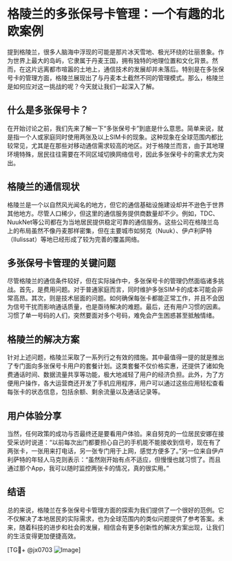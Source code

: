 # 格陵兰的多张保号卡管理：一个有趣的北欧案例

提到格陵兰，很多人脑海中浮现的可能是那片冰天雪地、极光环绕的壮丽景象。作为世界上最大的岛屿，它隶属于丹麦王国，拥有独特的地理位置和文化背景。然而，在这片远离都市喧嚣的土地上，通信技术的发展却并未落后。特别是在多张保号卡的管理方面，格陵兰展现出了与丹麦本土截然不同的管理模式。那么，格陵兰是如何应对这一挑战的呢？今天就让我们一起深入了解。

## 什么是多张保号卡？

在开始讨论之前，我们先来了解一下“多张保号卡”到底是什么意思。简单来说，就是指一个人或家庭同时使用两张及以上SIM卡的现象。这种现象在全球范围内都比较常见，尤其是在那些对移动通信需求较高的地区。对于格陵兰而言，由于其地理环境特殊，居民往往需要在不同区域切换网络信号，因此多张保号卡的需求尤为突出。

## 格陵兰的通信现状

格陵兰是一个以自然风光闻名的地方，但它的通信基础设施建设却并不逊色于世界其他地方。尽管人口稀少，但这里的通信服务提供商数量却不少。例如，TDC、NuukNet等公司都在为当地居民提供稳定可靠的通信服务。这些公司在格陵兰岛上的布局虽然不像丹麦那样密集，但在主要城市如努克（Nuuk）、伊卢利萨特（Ilulissat）等地已经形成了较为完善的覆盖网络。

## 多张保号卡管理的关键问题

尽管格陵兰的通信条件较好，但在实际操作中，多张保号卡的管理仍然面临诸多挑战。首先，是费用问题。对于普通家庭而言，同时维护多张SIM卡的成本可能会非常高昂。其次，则是技术层面的问题。如何确保每张卡都能正常工作，并且不会因为信号干扰而影响通话质量，也是亟待解决的难题。最后，还有用户习惯的因素。习惯了单一号码的人们，突然要面对多个号码，难免会产生困惑甚至抵触情绪。

## 格陵兰的解决方案

针对上述问题，格陵兰采取了一系列行之有效的措施。其中最值得一提的就是推出了专门面向多张保号卡用户的套餐计划。这类套餐不仅价格实惠，还提供了诸如免费通话时间、数据流量共享等功能，极大地减轻了用户的经济负担。此外，为了方便用户操作，各大运营商还开发了手机应用程序，用户可以通过这些应用轻松查看每张卡的状态信息，包括余额、剩余流量以及通话记录等。

## 用户体验分享

当然，任何政策的成功与否最终还是要看用户体验。来自努克的一位居民安娜在接受采访时说道：“以前每次出门都要担心自己的手机能不能接收到信号，现在有了两张卡，一张用来打电话，另一张专门用于上网，感觉方便多了。”另一位来自伊卢利萨特的年轻人马克则表示：“虽然刚开始有点不适应，但慢慢也就习惯了。而且通过那个App，我可以随时监控两张卡的情况，真的很实用。”

## 结语

总的来说，格陵兰在多张保号卡管理方面的探索为我们提供了一个很好的范例。它不仅解决了本地居民的实际需求，也为全球范围内的类似问题提供了参考答案。未来，随着科技的进步和社会的发展，相信会有更多创新性的解决方案出现，让我们的生活变得更加便捷高效。

[TG💪+ @jx0703 ![Image](https://github.com/user-attachments/assets/dbca1d08-cadb-493c-b0ec-ad6f7a83f270)]